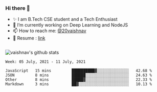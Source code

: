 ### Hi there 👋

<!--
**vaishnav-197/vaishnav-197** is a ✨ _special_ ✨ repository because its `README.md` (this file) appears on your GitHub profile.

Here are some ideas to get you started:
-->

- ✨ I am B.Tech CSE student and a Tech Enthusiast
- 🔭 I’m currently working on Deep Learning and NodeJS
- 📫 How to reach me: [@20vaishnav](https://twitter.com/20vaishnav)
- 🔭 Resume : [link](https://docs.google.com/document/d/1sVmdrZ_oAZ5dlCYpcAQodWISeJOea8gpJk0LbAx-6Y0/edit?usp=sharing)

<img src="https://github.com/vaishnav-197/vaishnav-197/blob/main/images/stat.svg" alt=""/>


![vaishnav's github stats](https://github-readme-stats.vercel.app/api?username=vaishnav-197&show_icons=true&theme=dark&count_private=true)



<!--START_SECTION:waka-->
```text
Week: 05 July, 2021 - 11 July, 2021

JavaScript   15 mins         ██████████▓░░░░░░░░░░░░░░   42.68 % 
JSON         8 mins          ██████░░░░░░░░░░░░░░░░░░░   24.63 % 
Other        8 mins          █████▓░░░░░░░░░░░░░░░░░░░   22.33 % 
Markdown     3 mins          ██▓░░░░░░░░░░░░░░░░░░░░░░   10.13 % 
```
<!--END_SECTION:waka-->
